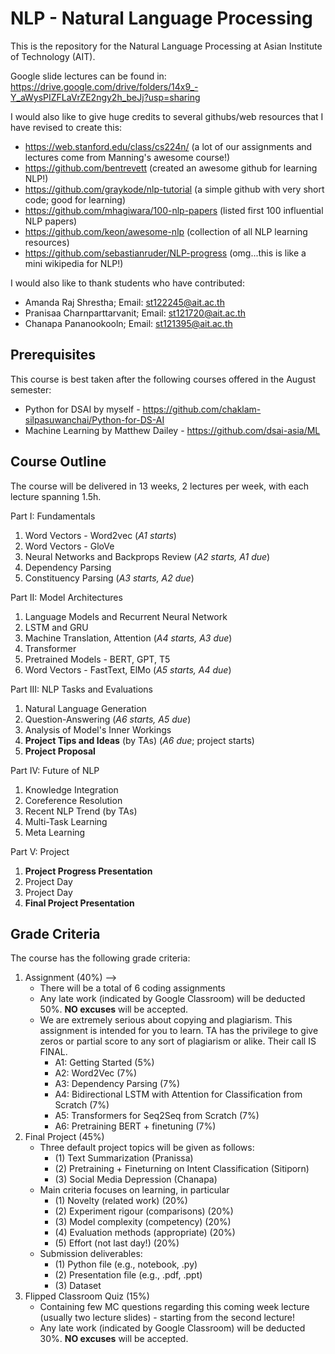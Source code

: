# NLP - Natural Language Processing

This is the repository for the Natural Language Processing at Asian Institute of Technology (AIT).

Google slide lectures can be found in:  https://drive.google.com/drive/folders/14x9_-Y_aWysPIZFLaVrZE2ngy2h_beJj?usp=sharing 

I would also like to give huge credits to several githubs/web resources that I have revised to create this:

- https://web.stanford.edu/class/cs224n/ (a lot of our assignments and lectures come from Manning's awesome course!)
- https://github.com/bentrevett (created an awesome github for learning NLP!)
- https://github.com/graykode/nlp-tutorial (a simple github with very short code; good for learning)
- https://github.com/mhagiwara/100-nlp-papers (listed first 100 influential NLP papers)
- https://github.com/keon/awesome-nlp (collection of all NLP learning resources)
- https://github.com/sebastianruder/NLP-progress (omg...this is like a mini wikipedia for NLP!)

I would also like to thank students who have contributed:

- Amanda Raj Shrestha;  Email: st122245@ait.ac.th
- Pranisaa Charnparttarvanit; Email: st121720@ait.ac.th
- Chanapa Pananookooln; Email: st121395@ait.ac.th

## Prerequisites

This course is best taken after the following courses offered in the August semester:

- Python for DSAI by myself - https://github.com/chaklam-silpasuwanchai/Python-for-DS-AI
- Machine Learning by Matthew Dailey - https://github.com/dsai-asia/ML

## Course Outline

The course will be delivered in 13 weeks, 2 lectures per week, with each lecture spanning 1.5h.

Part I: Fundamentals
1. Word Vectors - Word2vec (*A1 starts*)
2. Word Vectors - GloVe
3. Neural Networks and Backprops Review (*A2 starts, A1 due*)
4. Dependency Parsing 
5. Constituency Parsing (*A3 starts, A2 due*)

Part II: Model Architectures
1. Language Models and Recurrent Neural Network 
2. LSTM and GRU 
3. Machine Translation, Attention (*A4 starts, A3 due*)
4. Transformer   
5. Pretrained Models - BERT, GPT, T5
6. Word Vectors - FastText, ElMo   (*A5 starts, A4 due*)

 Part III: NLP Tasks and Evaluations
1. Natural Language Generation
2. Question-Answering (*A6 starts, A5 due*)
3. Analysis of Model's Inner Workings
4. **Project Tips and Ideas** (by TAs) (*A6 due*; project starts)
5. **Project Proposal**

Part IV: Future of NLP
1. Knowledge Integration
2. Coreference Resolution
3. Recent NLP Trend (by TAs)
4. Multi-Task Learning
5. Meta Learning

Part V: Project
1. **Project Progress Presentation**
2. Project Day
3. Project Day
4. **Final Project Presentation**

## Grade Criteria

The course has the following grade criteria:
1. Assignment (40%) --> 
    - There will be a total of 6 coding assignments
    - Any late work (indicated by Google Classroom) will be deducted 50%.  **NO excuses** will be accepted.
    - We are extremely serious about copying and plagiarism.  This assignment is intended for you to learn.  TA has the privilege to give zeros or partial score to any sort of plagiarism or alike.  Their call IS FINAL.
      -  A1: Getting Started (5%)
      -  A2: Word2Vec (7%)
      -  A3: Dependency Parsing (7%)
      -  A4: Bidirectional LSTM with Attention for Classification from Scratch (7%)
      -  A5: Transformers for Seq2Seq from Scratch (7%)
      -  A6: Pretraining BERT + finetuning (7%)
2. Final Project (45%)
    - Three default project topics will be given as follows:
      - (1) Text Summarization (Pranissa)
      - (2) Pretraining + Fineturning on Intent Classification (Sitiporn)
      - (3) Social Media Depression (Chanapa)
    - Main criteria focuses on learning, in particular
      - (1) Novelty (related work) (20%)
      - (2) Experiment rigour (comparisons) (20%)
      - (3) Model complexity (competency) (20%)
      - (4) Evaluation methods (appropriate) (20%)
      - (5) Effort (not last day!) (20%)
    - Submission deliverables:  
      - (1) Python file (e.g., notebook, .py)
      - (2) Presentation file (e.g., .pdf, .ppt) 
      - (3) Dataset
3. Flipped Classroom Quiz (15%)
    - Containing few MC questions regarding this coming week lecture (usually two lecture slides) - starting from the second lecture!
    - Any late work (indicated by Google Classroom) will be deducted 30%.  **NO excuses** will be accepted.
